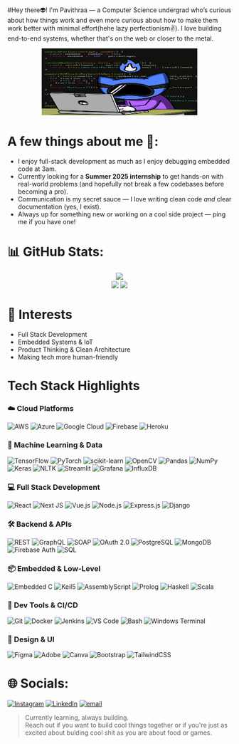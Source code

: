 #Hey there👽!
I'm Pavithraa — a Computer Science undergrad who’s curious about how things work and even more curious about how to make them work better with minimal effort(hehe lazy perfectionism✌️). I love building end-to-end systems, whether that's on the web or closer to the metal.

<div align="center">
  <img src="gif.gif" alt="goofy me it is" style="width: 350px; height: 150px;">
</div>

# A few things about me 🤖:
- I enjoy full-stack development as much as I enjoy debugging embedded code at 3am.  
- Currently looking for a **Summer 2025 internship** to get hands-on with real-world problems (and hopefully not break a few codebases before becoming a pro).  
- Communication is my secret sauce — I love writing clean code *and* clear documentation (yes, I exist).  
- Always up for something new or working on a cool side project — ping me if you have one!

# 📊 GitHub Stats:
<div align="center">
  <img src="https://github-readme-streak-stats.herokuapp.com/?user=Pavithraa77&theme=chartreuse-dark&hide_border=true">
</div>
<div align="center">
  <img src="https://github-readme-stats.vercel.app/api?username=Pavithraa77&theme=chartreuse-dark&show_icons=true&hide_border=true&count_private=true" height="150">
  <img src="https://github-readme-stats.vercel.app/api/top-langs/?username=Pavithraa77&theme=chartreuse-dark&show_icons=true&hide_border=true&layout=compact" height="150">
</div>

# 👾 Interests 
- Full Stack Development  
- Embedded Systems & IoT  
- Product Thinking & Clean Architecture  
- Making tech more human-friendly

# Tech Stack Highlights

### ☁️ Cloud Platforms  
![AWS](https://img.shields.io/badge/AWS-%23FF9900.svg?style=for-the-badge&logo=amazon-aws&logoColor=white)  ![Azure](https://img.shields.io/badge/azure-%230072C6.svg?style=for-the-badge&logo=microsoftazure&logoColor=white)  ![Google Cloud](https://img.shields.io/badge/GoogleCloud-%234285F4.svg?style=for-the-badge&logo=google-cloud&logoColor=white)  ![Firebase](https://img.shields.io/badge/firebase-ffca28?style=for-the-badge&logo=firebase&logoColor=black)  ![Heroku](https://img.shields.io/badge/heroku-%23430098.svg?style=for-the-badge&logo=heroku&logoColor=white)


### 🧠 Machine Learning & Data  
![TensorFlow](https://img.shields.io/badge/TensorFlow-FF6F00?style=for-the-badge&logo=TensorFlow&logoColor=white)  ![PyTorch](https://img.shields.io/badge/PyTorch-%23EE4C2C.svg?style=for-the-badge&logo=PyTorch&logoColor=white)  ![scikit-learn](https://img.shields.io/badge/scikitlearn-F7931E.svg?style=for-the-badge&logo=scikit-learn&logoColor=white)  ![OpenCV](https://img.shields.io/badge/opencv-%23white.svg?style=for-the-badge&logo=opencv&logoColor=white)  ![Pandas](https://img.shields.io/badge/pandas-%23150458.svg?style=for-the-badge&logo=pandas&logoColor=white)  ![NumPy](https://img.shields.io/badge/numpy-%23013243.svg?style=for-the-badge&logo=numpy&logoColor=white)  ![Keras](https://img.shields.io/badge/Keras-%23D00000.svg?style=for-the-badge&logo=Keras&logoColor=white)  ![NLTK](https://img.shields.io/badge/NLTK-%23edbb00.svg?style=for-the-badge&logo=nltk&logoColor=black)  ![Streamlit](https://img.shields.io/badge/Streamlit-%23FE4B4B.svg?style=for-the-badge&logo=streamlit&logoColor=white)  ![Grafana](https://img.shields.io/badge/Grafana-F46800.svg?style=for-the-badge&logo=grafana&logoColor=white)  ![InfluxDB](https://img.shields.io/badge/InfluxDB-22ADF6.svg?style=for-the-badge&logo=influxdb&logoColor=white)


### 💻 Full Stack Development  
![React](https://img.shields.io/badge/react-%2320232a.svg?style=for-the-badge&logo=react&logoColor=%2361DAFB)  ![Next JS](https://img.shields.io/badge/Next-black?style=for-the-badge&logo=next.js&logoColor=white)  ![Vue.js](https://img.shields.io/badge/vue.js-%2335495e.svg?style=for-the-badge&logo=vuedotjs&logoColor=%234FC08D)  ![Node.js](https://img.shields.io/badge/node.js-6DA55F?style=for-the-badge&logo=node.js&logoColor=white)  ![Express.js](https://img.shields.io/badge/express.js-%23404d59.svg?style=for-the-badge&logo=express&logoColor=%2361DAFB)  ![Django](https://img.shields.io/badge/django-%23092E20.svg?style=for-the-badge&logo=django&logoColor=white)


### 🛠️ Backend & APIs  
![REST](https://img.shields.io/badge/REST-005571?style=for-the-badge&logo=rest&logoColor=white)  ![GraphQL](https://img.shields.io/badge/GraphQL-E10098?style=for-the-badge&logo=graphql&logoColor=white)  ![SOAP](https://img.shields.io/badge/SOAP-3B3B98.svg?style=for-the-badge)  ![OAuth 2.0](https://img.shields.io/badge/OAuth%202.0-2C7BB6?style=for-the-badge&logo=oauth&logoColor=white)  ![PostgreSQL](https://img.shields.io/badge/PostgreSQL-%23316192.svg?style=for-the-badge&logo=postgresql&logoColor=white)  ![MongoDB](https://img.shields.io/badge/MongoDB-%234ea94b.svg?style=for-the-badge&logo=mongodb&logoColor=white)  ![Firebase Auth](https://img.shields.io/badge/Firebase%20Auth-FFA611?style=for-the-badge&logo=firebase&logoColor=white)  ![SQL](https://img.shields.io/badge/SQL-003B57?style=for-the-badge&logo=sqlite&logoColor=white)


### 📦 Embedded & Low-Level  
![Embedded C](https://img.shields.io/badge/Embedded%20C-%2300599C.svg?style=for-the-badge&logo=c&logoColor=white)  ![Keil5](https://img.shields.io/badge/Keil5-0078D7?style=for-the-badge&logo=arm&logoColor=white)  ![AssemblyScript](https://img.shields.io/badge/AssemblyScript-%23000000.svg?style=for-the-badge&logo=assemblyscript&logoColor=white)  ![Prolog](https://img.shields.io/badge/Prolog-B22222?style=for-the-badge)  ![Haskell](https://img.shields.io/badge/Haskell-5e5086?style=for-the-badge&logo=haskell&logoColor=white)  ![Scala](https://img.shields.io/badge/Scala-%23DC322F.svg?style=for-the-badge&logo=scala&logoColor=white)


### 🔧 Dev Tools & CI/CD  
![Git](https://img.shields.io/badge/git-%23F05033.svg?style=for-the-badge&logo=git&logoColor=white)  ![Docker](https://img.shields.io/badge/Docker-%230db7ed.svg?style=for-the-badge&logo=docker&logoColor=white)  ![Jenkins](https://img.shields.io/badge/jenkins-%232C5263.svg?style=for-the-badge&logo=jenkins&logoColor=white)  ![VS Code](https://img.shields.io/badge/VS%20Code-007ACC?style=for-the-badge&logo=visual%20studio%20code&logoColor=white)  ![Bash](https://img.shields.io/badge/bash-%23121011.svg?style=for-the-badge&logo=gnu-bash&logoColor=white)  ![Windows Terminal](https://img.shields.io/badge/Windows%20Terminal-%234D4D4D.svg?style=for-the-badge&logo=windows-terminal&logoColor=white)


### 🎨 Design & UI  
![Figma](https://img.shields.io/badge/figma-%23F24E1E.svg?style=for-the-badge&logo=figma&logoColor=white)  ![Adobe](https://img.shields.io/badge/adobe-%23FF0000.svg?style=for-the-badge&logo=adobe&logoColor=white)  ![Canva](https://img.shields.io/badge/Canva-%2300C4CC.svg?style=for-the-badge&logo=Canva&logoColor=white)  ![Bootstrap](https://img.shields.io/badge/bootstrap-%238511FA.svg?style=for-the-badge&logo=bootstrap&logoColor=white)  ![TailwindCSS](https://img.shields.io/badge/tailwindcss-%2338B2AC.svg?style=for-the-badge&logo=tailwind-css&logoColor=white)


# 🌐 Socials:
[![Instagram](https://img.shields.io/badge/Instagram-%23E4405F.svg?logo=Instagram&logoColor=white)](https://instagram.com/pavithraa.7) [![LinkedIn](https://img.shields.io/badge/LinkedIn-%230077B5.svg?logo=linkedin&logoColor=white)](https://linkedin.com/in/https://www.linkedin.com/in/pavithraasasseendran/) [![email](https://img.shields.io/badge/Email-D14836?logo=gmail&logoColor=white)](mailto:pavithraasasee@gmail.com) 


> Currently learning, always building.  
> Reach out if you want to build cool things together or if you're just as excited about bulding cool shit as you are about food or games.





